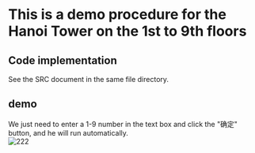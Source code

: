 # This is a demo procedure for the Hanoi Tower on the 1st to 9th floors
## Code implementation
See the SRC document in the same file directory.
## demo
We just need to enter a 1-9 number in the text box and click the "确定" button, and he will run automatically.  
![222](https://github.com/rid-sun/Game/blob/master/Hanoi%20Tower/resourse/demo.gif)
